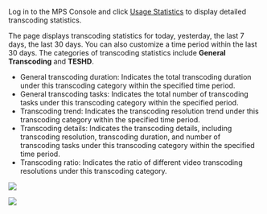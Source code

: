 Log in to the MPS Console and click [Usage Statistics](https://console.cloud.tencent.com/mps/statistics) to display detailed transcoding statistics.

The page displays transcoding statistics for today, yesterday, the last 7 days, the last 30 days. You can also customize a time period within the last 30 days.
The categories of transcoding statistics include **General Transcoding** and **TESHD**.

+ General transcoding duration: Indicates the total transcoding duration under this transcoding category within the specified time period.
+ General transcoding tasks: Indicates the total number of transcoding tasks under this transcoding category within the specified period.
+ Transcoding trend: Indicates the transcoding resolution trend under this transcoding category within the specified time period.
+ Transcoding details: Indicates the transcoding details, including transcoding resolution, transcoding duration, and number of transcoding tasks under this transcoding category within the specified time period.
+ Transcoding ratio: Indicates the ratio of different video transcoding resolutions under this transcoding category.

![](https://main.qcloudimg.com/raw/25241ebf61f3f52a1aa904835a79a327.png)

![](https://main.qcloudimg.com/raw/23ce39b71054f2ca9d28a6ee6f72b358.png)

